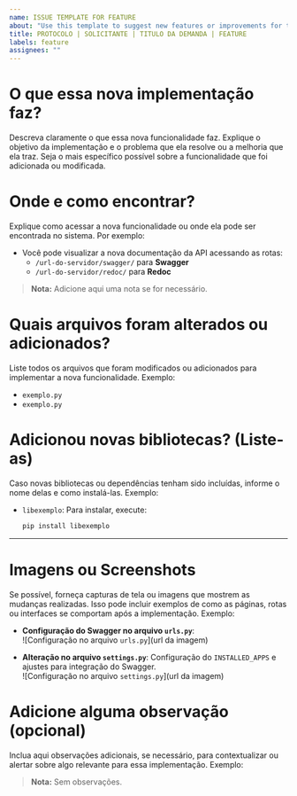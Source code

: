 ```yaml
---
name: ISSUE TEMPLATE FOR FEATURE
about: "Use this template to suggest new features or improvements for the system. "
title: PROTOCOLO | SOLICITANTE | TITULO DA DEMANDA | FEATURE
labels: feature
assignees: ""
---
```


# O que essa nova implementação faz?

Descreva claramente o que essa nova funcionalidade faz. Explique o objetivo da implementação e o problema que ela resolve ou a melhoria que ela traz. Seja o mais específico possível sobre a funcionalidade que foi adicionada ou modificada.

# Onde e como encontrar?

Explique como acessar a nova funcionalidade ou onde ela pode ser encontrada no sistema. Por exemplo:

- Você pode visualizar a nova documentação da API acessando as rotas:
  - `/url-do-servidor/swagger/` para **Swagger**
  - `/url-do-servidor/redoc/` para **Redoc**

> **Nota:** Adicione aqui uma nota se for necessário.

# Quais arquivos foram alterados ou adicionados?

Liste todos os arquivos que foram modificados ou adicionados para implementar a nova funcionalidade. Exemplo:

- `exemplo.py`
- `exemplo.py`

# Adicionou novas bibliotecas? (Liste-as)

Caso novas bibliotecas ou dependências tenham sido incluídas, informe o nome delas e como instalá-las. Exemplo:

- `libexemplo`: Para instalar, execute:

  ```bash
  pip install libexemplo
  ```

---

# Imagens ou Screenshots

Se possível, forneça capturas de tela ou imagens que mostrem as mudanças realizadas. Isso pode incluir exemplos de como as páginas, rotas ou interfaces se comportam após a implementação. Exemplo:

- **Configuração do Swagger no arquivo `urls.py`**:  
  ![Configuração no arquivo `urls.py`](url da imagem)

- **Alteração no arquivo `settings.py`**: Configuração do `INSTALLED_APPS` e ajustes para integração do Swagger.  
  ![Configuração no arquivo `settings.py`](url da imagem)

# Adicione alguma observação (opcional)

Inclua aqui observações adicionais, se necessário, para contextualizar ou alertar sobre algo relevante para essa implementação. Exemplo:

> **Nota:** Sem observações.
